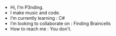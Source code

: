 - Hi, I’m P3nding.
- I make music and code. 
- I’m currently learning : C#
- I’m looking to collaborate on : Finding Braincells
- How to reach me : You don't.
